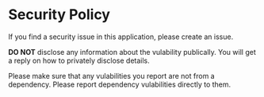 # Security Policy

If you find a security issue in this application, please create an issue.

**DO NOT** disclose any information about the vulability publically. You will get a reply on how to privately disclose details.

Please make sure that any vulabilities you report are not from a dependency. Please report dependency vulabilities directly to them.
